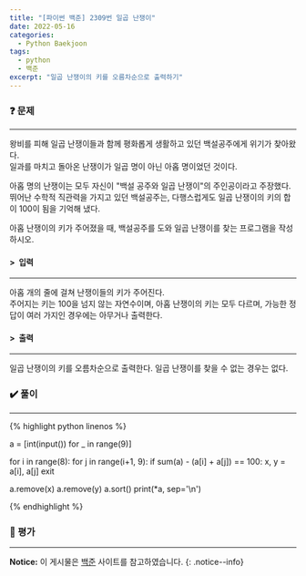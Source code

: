 ```yaml
---
title: "[파이썬 백준] 2309번 일곱 난쟁이"
date: 2022-05-16
categories:
  - Python Baekjoon
tags:
  - python
  - 백준
excerpt: "일곱 난쟁이의 키를 오름차순으로 출력하기"
---
```


### ❓ 문제

---

왕비를 피해 일곱 난쟁이들과 함께 평화롭게 생활하고 있던 백설공주에게 위기가 찾아왔다.<br>
일과를 마치고 돌아온 난쟁이가 일곱 명이 아닌 아홉 명이었던 것이다.<br>

아홉 명의 난쟁이는 모두 자신이 "백설 공주와 일곱 난쟁이"의 주인공이라고 주장했다.<br>
뛰어난 수학적 직관력을 가지고 있던 백설공주는, 다행스럽게도 일곱 난쟁이의 키의 합이 100이 됨을 기억해 냈다.<br>

아홉 난쟁이의 키가 주어졌을 때, 백설공주를 도와 일곱 난쟁이를 찾는 프로그램을 작성하시오.<br>


#### > &nbsp;입력

---

아홉 개의 줄에 걸쳐 난쟁이들의 키가 주어진다.<br>
주어지는 키는 100을 넘지 않는 자연수이며, 아홉 난쟁이의 키는 모두 다르며,
가능한 정답이 여러 가지인 경우에는 아무거나 출력한다.<br>


#### > &nbsp;출력

---

일곱 난쟁이의 키를 오름차순으로 출력한다. 일곱 난쟁이를 찾을 수 없는 경우는 없다.<br>


### ✔️ 풀이

---

{% highlight python linenos %}

a = [int(input()) for _ in range(9)]

for i in range(8):
    for j in range(i+1, 9):
        if sum(a) - (a[i] + a[j]) == 100:
            x, y = a[i], a[j]
            exit

a.remove(x)
a.remove(y)
a.sort()
print(*a, sep='\n')

{% endhighlight %}


### 💬 평가

---



**Notice:** 이 게시물은 [백준](https://www.acmicpc.net/problem/2309) 사이트를 참고하였습니다.
{: .notice--info}
